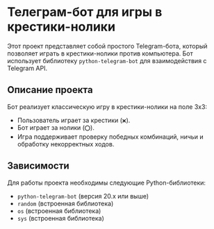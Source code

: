 # Телеграм-бот для игры в крестики-нолики

Этот проект представляет собой простого Telegram-бота, который позволяет играть в крестики-нолики против компьютера. Бот использует библиотеку `python-telegram-bot` для взаимодействия с Telegram API.

## Описание проекта

Бот реализует классическую игру в крестики-нолики на поле 3x3:
- Пользователь играет за крестики (`❌`).
- Бот играет за нолики (`⭕`).
- Игра поддерживает проверку победных комбинаций, ничьи и обработку некорректных ходов.

## Зависимости

Для работы проекта необходимы следующие Python-библиотеки:

- `python-telegram-bot` (версия 20.x или выше)
- `random` (встроенная библиотека)
- `os` (встроенная библиотека)
- `sys` (встроенная библиотека)
